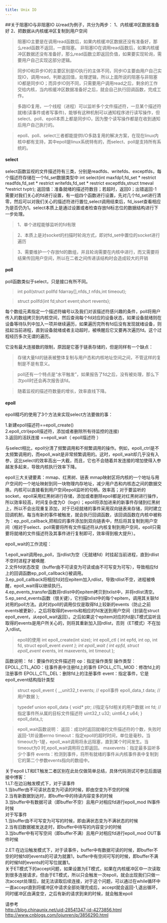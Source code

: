 ```yaml
---
title: Unix IO
---
```

##关于阻塞IO与非阻塞IO
以read为例子，共分为两步：
1、内核缓冲区数据准备好 
2、把数据从内核缓冲区复制到用户空间

>阻塞IO主要是在调用read函数后，如果内核缓冲区数据还没有准备好，那么read函数不返回，一直阻塞。
>非阻塞IO在调用read函数后，如果内核缓冲区数据还没有准备好，那么read函数立即返回负值，如果要实现轮询，需要用户自己实现这部分逻辑。

>同步IO和异步IO的主要区别是IO执行的主体不同，同步IO主要由用户自己实现IO，调用read，判断返回值，处理逻辑，所以上面所说的阻塞与非阻塞IO都是同步IO；而异步IO则不同，只需要用户调用read之后，剩余的工作交给内核，当内核缓冲区数据准备好之后，就会自己执行回调函数，完成工作。

>多路IO复用，一个线程（进程）可以监听多个文件描述符，一旦某个描述符就绪(读事件或者写事件)，能够有这种机制可以通知程序进行读写操作，但select、poll、epoll本质上都是同步IO，因为整个读写操作都是在收到通知后用户自己执行的。

>epoll、poll、select三者都能提供I/O多路复用的解决方案，在现在linux内核中都有支持，其中epoll是linux系统特有的，而select、poll是支持所有系统的。

#### select
select函数监视的文件描述符有三类，分别是readfds、writefds、exceptfds，每个描述符存储在一个fd_set数据类型中
int select(int maxfdp1,fd_set * restrict readfds,fd_set * restrict writefds,fd_set * restrict exceptfds,struct tmeval *restrict tvptr);
返回值：准备就绪的描述符数目；若超时，返回0；出错返回-1
需要对我们关心的fd进行设置，有一组四个函数进行设置，先对几个fd_set进行清零，然后可以对我们关心的描述符进行置位,select调用结束后，fd_isset查看相应为是否仍为1。select本质上是通过设置或者检查存放fd标志位的数据结构进行下一步处理。
>1、单个进程能够监听的fd有限

>2、本质上是对socket的扫描时轮询方式，即对fd_set中置位的socket进行遍历

>3、需要维护一个存放fd的数组，并且轮询需要在内核中进行，而又需要将结果传回用户空间，所以在二者之间传递该结构时会造成较大的开销

#### poll
poll函数类似于select，只是接口有所不同。
> int poll(struct pollfd fdarray[],nfds_t nfds,int timeout);

>struct pollfd{int fd;short event;short revents};

每个数组元素指定一个描述符编号以及我们对该描述符感兴趣的条件，poll将用户传入的数组拷贝到内核空间，然后查询每个fd对应的设备状态，如果设备就绪则在设备等待队列中加入一项并继续遍历，如果遍历完所有fd后没有发现就绪设备，则挂起当前进程，直到设备就绪或者主动超时，被唤醒后它又要再次遍历fd。这个过程经历多次无谓的遍历。

它没有最大连接数的限制，原因是它基于链表存储的，但是同样有一个缺点：
> 存储大量fd的链表被整体复制与用户态和内核地址空间之间，不管这样的复制是不是有意义。

> poll还有一个特点是“水平触发”，如果报告了fd之后，没有被处理，那么下次poll时还会再次报告该fd。

> 随着监视的描述符数量的增长，效率直线下降。
#### epoll
epoll精巧的使用了3个方法来实现select方法要做的事：
> 
1.新建epoll描述符==epoll_create()  
2.epoll_ctrl(epoll描述符，添加或者删除所有待监控的连接)  
3.返回的活跃连接 ==epoll_wait（ epoll描述符 ）

 与select相比，epoll分清了频繁调用和不频繁调用的操作。例如，epoll_ctrl是不太频繁调用的，而epoll_wait是非常频繁调用的。这时，epoll_wait却几乎没有入参，这比select的效率高出一大截，而且，它也不会随着并发连接的增加使得入参越发多起来，导致内核执行效率下降。

> 
epoll三大关键要素：mmap、红黑树、链表
mmap映射区将内核的一个地址与用户空间的一个地址映射到同一块物理内存地址，减少用户态和内核态之间的数据交换。内核可以直接看到用户空间epoll监听的句柄，效率高；对于要监听的socket，epoll采用红黑树进行存储，添加或者删除epoll都是对红黑树进行操作，所以效率较高，时间复杂度为O（logn）；epoll将添加进来的新事件存储到红黑树上，所以不会出现重复添加，对于已经就绪的事件采用双向链表来存储，同时建立回调机制，每当有新的事件被触发，就会执行回调函数，该回调函数在内核中被称为：ep_poll_callback,把相应的事件添加到双向链表中，然后将其复制到用户空间（相对于select、poll需要将所有文件描述符从内核复制到用户空间，epoll只需要将就绪的文件描述符及其事件进行复制即可，效率得到极大提升）。

>
 epoll_wait的工作流程：

1.epoll_wait调用ep_poll，当rdlist为空（无就绪fd）时挂起当前进程，直到rdlist不空时进程才被唤醒.  
2.文件fd状态改变（buffer由不可读变为可读或由不可写变为可写），导致相应fd上的回调函数ep_poll_callback()被调用。  
3.ep_poll_callback将相应fd对应epitem加入rdlist，导致rdlist不空，进程被唤醒，epoll_wait得以继续执行。  
4.ep_events_transfer函数将rdlist中的epitem拷贝到txlist中，并将rdlist清空。  
5.ep_send_events函数（很关键），它扫描txlist中的每个epitem，调用其关联fd对用的poll方法。此时对poll的调用仅仅是取得fd上较新的events（防止之前events被更新），之后将取得的events和相应的fd发送到用户空间（封装在struct epoll_event，从epoll_wait返回）。之后如果这个epitem对应的fd是LT模式监听且取得的events是用户所关心的，则将其重新加入回rdlist，否则（ET模式）不在加入rdlist。  

>epoll的使用
int epoll_create(int size);
int epoll_ctl ( int epfd, int op, int fd, struct epoll_event *event );
int epoll_wait ( int epfd, struct epoll_event* events, int maxevents, int timeout );
>
函数说明：
     fd：要操作的文件描述符
     op：指定操作类型
操作类型：
     EPOLL_CTL_ADD：往事件表中注册fd上的事件
     EPOLL_CTL_MOD：修改fd上的注册事件
     EPOLL_CTL_DEL：删除fd上的注册事件
     event：指定事件，它是epoll_event结构指针类型


> struct epoll_event
{
     __unit32_t events;    // epoll事件
     epoll_data_t data;     // 用户数据 
};

>typedef union epoll_data
 {
     void* ptr;              //指定与fd相关的用户数据 
     int fd;                 //指定事件所从属的目标文件描述符 
     uint32_t u32;
     uint64_t u64;
} epoll_data_t;

>epoll_wait函数说明：
     返回：成功时返回就绪的文件描述符的个数，失败时返回-1并设置errno
     timeout：指定epoll的超时时间，单位是毫秒。当timeout为-1是，epoll_wait调用将永远阻塞，直到某个时间发生。当timeout为0        时,epoll_wait调用将立即返回。
     maxevents：指定最多监听多少个事件
     events：检测到事件，将所有就绪的事件从内核事件表中复制到它的第二个参数events指向的数组中。

>
关于epoll LT和ET触发二者区别在此处仅做简单总结，具体代码测试可参见后面链接中博客：  
1.LT:在边沿触发模式下，对于读事件  
1.当buffer由不可读状态变为可读的时候，即由空变为不空的时候  
2.当有新数据到达时，即buffer中的待读内容变多的时候  
3.当buffer中有数据可读（即buffer不空）且用户对相应fd进行epoll_mod IN事件时候  
对于写事件  
1.当buffer由不可写变为可写的时候，即由满状态变为不满状态的时候  
2.当有旧数据被发送走时，即buffer中待写的内容变少的时候  
3.当buffer中有可写空间（即buffer不满）且用户对相应fd进行epoll_mod OUT事件时候  

2.ET:在边沿触发模式下，对于读事件，buffer中有数据可读的时候，即buffer不空的时候fd的events的可读为就置1，buffer中有空间可写的时候，即buffer不满的时候fd的events的可写位就置1。  
关于ET模式下的accept问题，如果设置为ET模式，如果在内核缓冲区中一次读取到很多连接请求，但由于ET模式，所以只会触发一次epoll，就会出现我们只做一次accept处理后，就无法读取后续连接，对于这个问题，可以通过在while循环中一直accept直到将缓冲区中请求全部处理完成后，accept就会返回-1,退出循环，同时缓冲区由满变空，之后有新的请求到来的时候，就会触发epoll  

请参考  
http://blog.chinaunix.net/uid-28541347-id-4273856.html  
http://www.cnblogs.com/lojunren/p/3856290.html